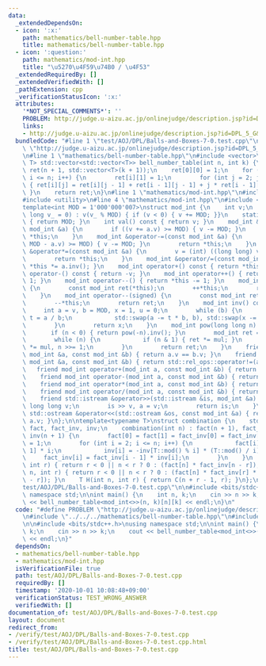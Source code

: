 ```yaml
---
data:
  _extendedDependsOn:
  - icon: ':x:'
    path: mathematics/bell-number-table.hpp
    title: mathematics/bell-number-table.hpp
  - icon: ':question:'
    path: mathematics/mod-int.hpp
    title: "\u5270\u4F59\u74B0 / \u4F53"
  _extendedRequiredBy: []
  _extendedVerifiedWith: []
  _pathExtension: cpp
  _verificationStatusIcon: ':x:'
  attributes:
    '*NOT_SPECIAL_COMMENTS*': ''
    PROBLEM: http://judge.u-aizu.ac.jp/onlinejudge/description.jsp?id=DPL_5_G&lang=ja
    links:
    - http://judge.u-aizu.ac.jp/onlinejudge/description.jsp?id=DPL_5_G&lang=ja
  bundledCode: "#line 1 \"test/AOJ/DPL/Balls-and-Boxes-7-0.test.cpp\"\n#define PROBLEM\
    \ \"http://judge.u-aizu.ac.jp/onlinejudge/description.jsp?id=DPL_5_G&lang=ja\"\
    \n#line 1 \"mathematics/bell-number-table.hpp\"\n#include <vector>\n\ntemplate<typename\
    \ T> std::vector<std::vector<T>> bell_number_table(int n, int k) {\n    std::vector\
    \ ret(n + 1, std::vector<T>(k + 1));\n    ret[0][0] = 1;\n    for (int i = 1;\
    \ i <= n; i++) {\n        ret[i][1] = 1;\n        for (int j = 2; j <= k; j++)\
    \ { ret[i][j] = ret[i][j - 1] + ret[i - 1][j - 1] + j * ret[i - 1][j]; }\n   \
    \ }\n    return ret;\n}\n#line 1 \"mathematics/mod-int.hpp\"\n#include <iostream>\n\
    #include <utility>\n#line 4 \"mathematics/mod-int.hpp\"\n#include <cassert>\n\n\
    template<int MOD = 1'000'000'007>\nstruct mod_int {\n    int v;\n    mod_int(long\
    \ long v_ = 0) : v(v_ % MOD) { if (v < 0) { v += MOD; }}\n    static int mod()\
    \ { return MOD; }\n    int val() const { return v; }\n    mod_int &operator+=(const\
    \ mod_int &a) {\n        if ((v += a.v) >= MOD) { v -= MOD; }\n        return\
    \ *this;\n    }\n    mod_int &operator-=(const mod_int &a) {\n        if ((v +=\
    \ MOD - a.v) >= MOD) { v -= MOD; }\n        return *this;\n    }\n    mod_int\
    \ &operator*=(const mod_int &a) {\n        v = (int) ((long long) v * a.v % MOD);\n\
    \        return *this;\n    }\n    mod_int &operator/=(const mod_int &a) { return\
    \ *this *= a.inv(); }\n    mod_int operator+() const { return *this; }\n    mod_int\
    \ operator-() const { return -v; }\n    mod_int operator++() { return *this +=\
    \ 1; }\n    mod_int operator--() { return *this -= 1; }\n    mod_int operator++(signed)\
    \ {\n        const mod_int ret(*this);\n        ++*this;\n        return ret;\n\
    \    }\n    mod_int operator--(signed) {\n        const mod_int ret(*this);\n\
    \        --*this;\n        return ret;\n    }\n    mod_int inv() const {\n   \
    \     int a = v, b = MOD, x = 1, u = 0;\n        while (b) {\n            int\
    \ t = a / b;\n            std::swap(a -= t * b, b), std::swap(x -= t * u, u);\n\
    \        }\n        return x;\n    }\n    mod_int pow(long long n) const {\n \
    \       if (n < 0) { return pow(-n).inv(); }\n        mod_int ret = 1, mul = *this;\n\
    \        while (n) {\n            if (n & 1) { ret *= mul; }\n            mul\
    \ *= mul, n >>= 1;\n        }\n        return ret;\n    }\n    friend bool operator==(const\
    \ mod_int &a, const mod_int &b) { return a.v == b.v; }\n    friend bool operator!=(const\
    \ mod_int &a, const mod_int &b) { return std::rel_ops::operator!=(a, b); }\n \
    \   friend mod_int operator+(mod_int a, const mod_int &b) { return a += b; }\n\
    \    friend mod_int operator-(mod_int a, const mod_int &b) { return a -= b; }\n\
    \    friend mod_int operator*(mod_int a, const mod_int &b) { return a *= b; }\n\
    \    friend mod_int operator/(mod_int a, const mod_int &b) { return a /= b; }\n\
    \    friend std::istream &operator>>(std::istream &is, mod_int &a) {\n       \
    \ long long v;\n        is >> v, a = v;\n        return is;\n    }\n    friend\
    \ std::ostream &operator<<(std::ostream &os, const mod_int &a) { return os <<\
    \ a.v; }\n};\n\ntemplate<typename T>\nstruct combination {\n    std::vector<T>\
    \ fact, fact_inv, inv;\n    combination(int n) : fact(n + 1), fact_inv(n + 1),\
    \ inv(n + 1) {\n        fact[0] = fact[1] = fact_inv[0] = fact_inv[1] = inv[1]\
    \ = 1;\n        for (int i = 2; i <= n; i++) {\n            fact[i] = fact[i -\
    \ 1] * i;\n            inv[i] = -inv[T::mod() % i] * (T::mod() / i);\n       \
    \     fact_inv[i] = fact_inv[i - 1] * inv[i];\n        }\n    }\n    T P(int n,\
    \ int r) { return r < 0 || n < r ? 0 : (fact[n] * fact_inv[n - r]); }\n    T C(int\
    \ n, int r) { return r < 0 || n < r ? 0 : (fact[n] * fact_inv[r] * fact_inv[n\
    \ - r]); }\n    T H(int n, int r) { return C(n + r - 1, r); }\n};\n#line 4 \"\
    test/AOJ/DPL/Balls-and-Boxes-7-0.test.cpp\"\n\n#include <bits/stdc++.h>\nusing\
    \ namespace std;\n\nint main() {\n    int n, k;\n    cin >> n >> k;\n    cout\
    \ << bell_number_table<mod_int<>>(n, k)[n][k] << endl;\n}\n"
  code: "#define PROBLEM \"http://judge.u-aizu.ac.jp/onlinejudge/description.jsp?id=DPL_5_G&lang=ja\"\
    \n#include \"../../../mathematics/bell-number-table.hpp\"\n#include \"../../../mathematics/mod-int.hpp\"\
    \n\n#include <bits/stdc++.h>\nusing namespace std;\n\nint main() {\n    int n,\
    \ k;\n    cin >> n >> k;\n    cout << bell_number_table<mod_int<>>(n, k)[n][k]\
    \ << endl;\n}"
  dependsOn:
  - mathematics/bell-number-table.hpp
  - mathematics/mod-int.hpp
  isVerificationFile: true
  path: test/AOJ/DPL/Balls-and-Boxes-7-0.test.cpp
  requiredBy: []
  timestamp: '2020-10-01 10:08:48+09:00'
  verificationStatus: TEST_WRONG_ANSWER
  verifiedWith: []
documentation_of: test/AOJ/DPL/Balls-and-Boxes-7-0.test.cpp
layout: document
redirect_from:
- /verify/test/AOJ/DPL/Balls-and-Boxes-7-0.test.cpp
- /verify/test/AOJ/DPL/Balls-and-Boxes-7-0.test.cpp.html
title: test/AOJ/DPL/Balls-and-Boxes-7-0.test.cpp
---
```

